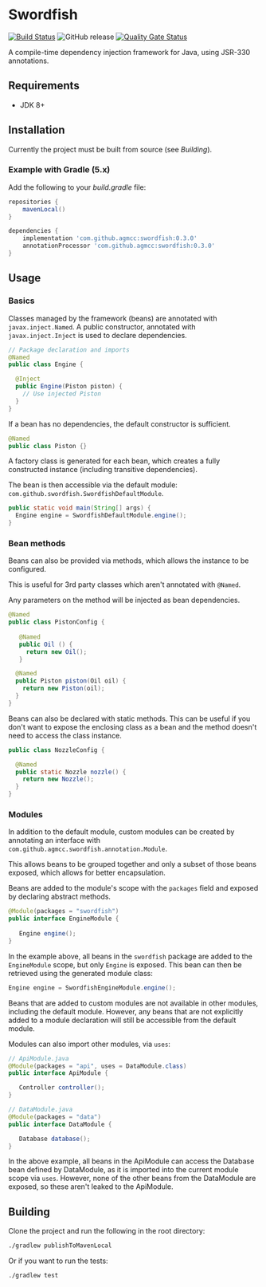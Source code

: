 # Swordfish

[![Build Status](https://travis-ci.org/agmcc/swordfish.svg?branch=master)](https://travis-ci.org/agmcc/swordfish) ![GitHub release](https://img.shields.io/github/release/agmcc/swordfish) [![Quality Gate Status](https://sonarcloud.io/api/project_badges/measure?project=agmcc_swordfish&metric=alert_status)](https://sonarcloud.io/dashboard?id=agmcc_swordfish)

A compile-time dependency injection framework for Java, using JSR-330 annotations.

## Requirements

* JDK 8+

## Installation

Currently the project must be built from source (see *Building*).

### Example with Gradle (5.x)

Add the following to your *build.gradle* file:

```groovy
repositories {
    mavenLocal()
}

dependencies {
    implementation 'com.github.agmcc:swordfish:0.3.0'
    annotationProcessor 'com.github.agmcc:swordfish:0.3.0'
}
```

## Usage

### Basics

Classes managed by the framework (beans) are annotated with `javax.inject.Named`.
A public constructor, annotated with `javax.inject.Inject` is used to declare dependencies.

```java
// Package declaration and imports
@Named
public class Engine {

  @Inject
  public Engine(Piston piston) {
    // Use injected Piston
  } 
}
```

If a bean has no dependencies, the default constructor is sufficient.

```java
@Named
public class Piston {}
```

A factory class is generated for each bean, which creates a fully constructed instance
(including transitive dependencies).

The bean is then accessible via the default module: `com.github.swordfish.SwordfishDefaultModule`.

```java
public static void main(String[] args) {
  Engine engine = SwordfishDefaultModule.engine();
}
```

### Bean methods

Beans can also be provided via methods, which allows the instance to be configured.

This is useful for 3rd party classes which aren't annotated with `@Named`.

Any parameters on the method will be injected as bean dependencies.

```java
@Named
public class PistonConfig {
  
   @Named
   public Oil () {
     return new Oil();
   }

  @Named
  public Piston piston(Oil oil) {
    return new Piston(oil);
  }
}
```

Beans can also be declared with static methods. This can be useful if you don't want to expose the
enclosing class as a bean and the method doesn't need to access the class instance.

```java
public class NozzleConfig {

  @Named
  public static Nozzle nozzle() {
    return new Nozzle();
  }
}
```

### Modules

In addition to the default module, custom modules can be created by annotating an interface with 
`com.github.agmcc.swordfish.annotation.Module`.

This allows beans to be grouped together and only a subset of those beans exposed, which allows 
for better encapsulation. 

Beans are added to the module's scope with the `packages` field and exposed by declaring abstract
methods. 

```java
@Module(packages = "swordfish")
public interface EngineModule {
  
   Engine engine();
}
```

In the example above, all beans in the `swordfish` package are added to the `EngineModule` scope, but only
`Engine` is exposed. This bean can then be retrieved using the generated module class: 

```java
Engine engine = SwordfishEngineModule.engine();
```

Beans that are added to custom modules are not available in other modules, including the 
default module. However, any beans that are not explicitly added to a module declaration will
still be accessible from the default module.

Modules can also import other modules, via `uses`:

```java
// ApiModule.java
@Module(packages = "api", uses = DataModule.class)
public interface ApiModule {

   Controller controller();
}

// DataModule.java
@Module(packages = "data")
public interface DataModule {

   Database database();
}
```

In the above example, all beans in the ApiModule can access the Database bean defined by DataModule,
as it is imported into the current module scope via `uses`. However, none of the other beans from the DataModule
are exposed, so these aren't leaked to the ApiModule.

## Building

Clone the project and run the following in the root directory:

```bash
./gradlew publishToMavenLocal
```

Or if you want to run the tests:

```bash
./gradlew test
```

